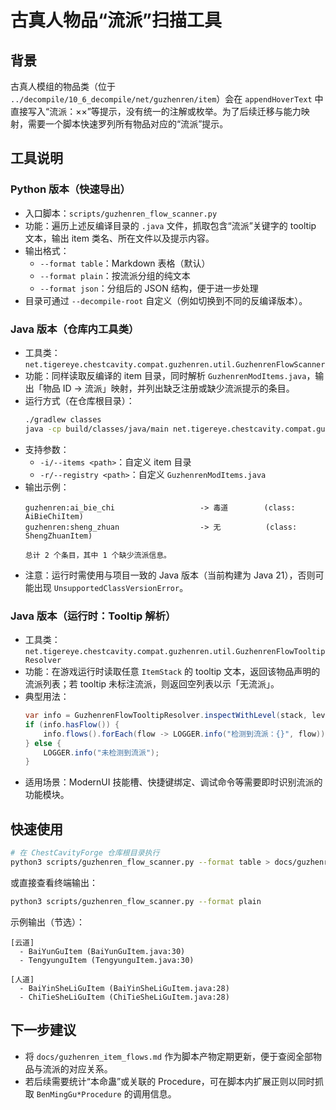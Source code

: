 # 古真人物品“流派”扫描工具

## 背景

古真人模组的物品类（位于 `../decompile/10_6_decompile/net/guzhenren/item`）会在 `appendHoverText` 中直接写入“流派：××”等提示，没有统一的注解或枚举。为了后续迁移与能力映射，需要一个脚本快速罗列所有物品对应的“流派”提示。

## 工具说明

### Python 版本（快速导出）

- 入口脚本：`scripts/guzhenren_flow_scanner.py`
- 功能：遍历上述反编译目录的 `.java` 文件，抓取包含“流派”关键字的 tooltip 文本，输出 item 类名、所在文件以及提示内容。
- 输出格式：
  - `--format table`：Markdown 表格（默认）
  - `--format plain`：按流派分组的纯文本
  - `--format json`：分组后的 JSON 结构，便于进一步处理
- 目录可通过 `--decompile-root` 自定义（例如切换到不同的反编译版本）。

### Java 版本（仓库内工具类）

- 工具类：`net.tigereye.chestcavity.compat.guzhenren.util.GuzhenrenFlowScanner`
- 功能：同样读取反编译的 item 目录，同时解析 `GuzhenrenModItems.java`，输出「物品 ID → 流派」映射，并列出缺乏注册或缺少流派提示的条目。
- 运行方式（在仓库根目录）：
  ```bash
  ./gradlew classes
  java -cp build/classes/java/main net.tigereye.chestcavity.compat.guzhenren.util.GuzhenrenFlowScanner
  ```
- 支持参数：
  - `-i/--items <path>`：自定义 item 目录
  - `-r/--registry <path>`：自定义 `GuzhenrenModItems.java`
- 输出示例：
  ```
  guzhenren:ai_bie_chi                   -> 毒道        (class: AiBieChiItem)
  guzhenren:sheng_zhuan                  -> 无          (class: ShengZhuanItem)

  总计 2 个条目，其中 1 个缺少流派信息。
  ```
- 注意：运行时需使用与项目一致的 Java 版本（当前构建为 Java 21），否则可能出现 `UnsupportedClassVersionError`。

### Java 版本（运行时：Tooltip 解析）

- 工具类：`net.tigereye.chestcavity.compat.guzhenren.util.GuzhenrenFlowTooltipResolver`
- 功能：在游戏运行时读取任意 `ItemStack` 的 tooltip 文本，返回该物品声明的流派列表；若 tooltip 未标注流派，则返回空列表以示「无流派」。
- 典型用法：
  ```java
  var info = GuzhenrenFlowTooltipResolver.inspectWithLevel(stack, level, player, TooltipFlag.NORMAL);
  if (info.hasFlow()) {
      info.flows().forEach(flow -> LOGGER.info("检测到流派：{}", flow));
  } else {
      LOGGER.info("未检测到流派");
  }
  ```
- 适用场景：ModernUI 技能槽、快捷键绑定、调试命令等需要即时识别流派的功能模块。

## 快速使用

```bash
# 在 ChestCavityForge 仓库根目录执行
python3 scripts/guzhenren_flow_scanner.py --format table > docs/guzhenren_item_flows.md
```

或直接查看终端输出：

```bash
python3 scripts/guzhenren_flow_scanner.py --format plain
```

示例输出（节选）：

```
[云道]
  - BaiYunGuItem (BaiYunGuItem.java:30)
  - TengyunguItem (TengyunguItem.java:30)

[人道]
  - BaiYinSheLiGuItem (BaiYinSheLiGuItem.java:28)
  - ChiTieSheLiGuItem (ChiTieSheLiGuItem.java:28)
```

## 下一步建议

- 将 `docs/guzhenren_item_flows.md` 作为脚本产物定期更新，便于查阅全部物品与流派的对应关系。
- 若后续需要统计“本命蛊”或关联的 Procedure，可在脚本内扩展正则以同时抓取 `BenMingGu*Procedure` 的调用信息。
